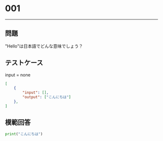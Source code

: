 # 001


---
## 問題

"Hello"は日本語でどんな意味でしょう？

## テストケース
input = none
```json
[
	{
		"input": [],
		"output": ["こんにちは"]
  	},
]
```

## 模範回答
```python
print("こんにちは")
```